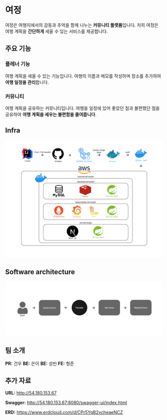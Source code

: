 # 여정

여정은 여행지에서의 감동과 추억을 함께 나누는 **커뮤니티 플랫폼**입니다.
저희 여정은 여행 계획을 **간단하게** 세울 수 있는 서비스를 제공합니다.

## 주요 기능
### 플레너 기능
여행 계획을 세울 수 있는 기능입니다.
여행의 이름과 메모를 작성하며 장소를 추가하여 **여행 일정을 관리**합니다.

### 커뮤니티
여행 계획을 공유하는 커뮤니티입니다.
여행을 일정에 있어 좋았던 점과 불편했던 점을 공유하여 **여행 계획을 세우는 불편함을 줄여줍니다**.


## Infra
![img](infra1.png)

## Software architecture
![img](design.png)

## 팀 소개
**PR:** 건우
**BE:** 은이
**BE:** 성빈
**FE:** 형준

## 추가 자료
**URL:** http://54.180.153.67

**Swagger:** http://54.180.153.67:8080/swagger-ui/index.html

**ERD:** https://www.erdcloud.com/d/CPr5YqB2vcheaeNCZ
